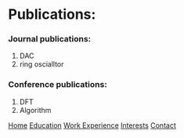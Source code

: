 # Publications:

### Journal publications:
1. DAC
2. ring oscialltor

### Conference publications:
1. DFT
2. Algorithm

[Home](https://ishitamukhopadhyay.github.io/index.html) [Education](https://ishitamukhopadhyay.github.io/education.html) [Work Experience](https://ishitamukhopadhyay.github.io/workexperience.html) [Interests](https://ishitamukhopadhyay.github.io/interests.html) [Contact](https://ishitamukhopadhyay.github.io/contact.html)
